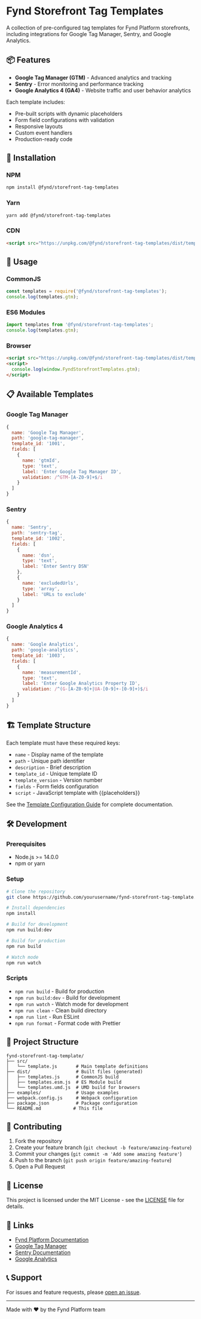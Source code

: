 # Fynd Storefront Tag Templates

A collection of pre-configured tag templates for Fynd Platform storefronts, including integrations for Google Tag Manager, Sentry, and Google Analytics.

## 📦 Features

- **Google Tag Manager (GTM)** - Advanced analytics and tracking
- **Sentry** - Error monitoring and performance tracking  
- **Google Analytics 4 (GA4)** - Website traffic and user behavior analytics

Each template includes:
- Pre-built scripts with dynamic placeholders
- Form field configurations with validation
- Responsive layouts
- Custom event handlers
- Production-ready code

## 🚀 Installation

### NPM
```bash
npm install @fynd/storefront-tag-templates
```

### Yarn
```bash
yarn add @fynd/storefront-tag-templates
```

### CDN
```html
<script src="https://unpkg.com/@fynd/storefront-tag-templates/dist/templates.umd.js"></script>
```

## 📖 Usage

### CommonJS
```javascript
const templates = require('@fynd/storefront-tag-templates');
console.log(templates.gtm);
```

### ES6 Modules
```javascript
import templates from '@fynd/storefront-tag-templates';
console.log(templates.gtm);
```

### Browser
```html
<script src="https://unpkg.com/@fynd/storefront-tag-templates/dist/templates.umd.js"></script>
<script>
  console.log(window.FyndStorefrontTemplates.gtm);
</script>
```

## 📋 Available Templates

### Google Tag Manager
```javascript
{
  name: 'Google Tag Manager',
  path: 'google-tag-manager',
  template_id: '1001',
  fields: [
    {
      name: 'gtmId',
      type: 'text',
      label: 'Enter Google Tag Manager ID',
      validation: /^GTM-[A-Z0-9]+$/i
    }
  ]
}
```

### Sentry
```javascript
{
  name: 'Sentry',
  path: 'sentry-tag',
  template_id: '1002',
  fields: [
    {
      name: 'dsn',
      type: 'text',
      label: 'Enter Sentry DSN'
    },
    {
      name: 'excludedUrls',
      type: 'array',
      label: 'URLs to exclude'
    }
  ]
}
```

### Google Analytics 4
```javascript
{
  name: 'Google Analytics',
  path: 'google-analytics',
  template_id: '1003',
  fields: [
    {
      name: 'measurementId',
      type: 'text',
      label: 'Enter Google Analytics Property ID',
      validation: /^(G-[A-Z0-9]+|UA-[0-9]+-[0-9]+)$/i
    }
  ]
}
```

## 🏗️ Template Structure

Each template must have these required keys:

- `name` - Display name of the template
- `path` - Unique path identifier
- `description` - Brief description
- `template_id` - Unique template ID
- `template_version` - Version number
- `fields` - Form fields configuration
- `script` - JavaScript template with {{placeholders}}

See the [Template Configuration Guide](./src/template.js) for complete documentation.

## 🛠️ Development

### Prerequisites
- Node.js >= 14.0.0
- npm or yarn

### Setup
```bash
# Clone the repository
git clone https://github.com/yourusername/fynd-storefront-tag-template.git

# Install dependencies
npm install

# Build for development
npm run build:dev

# Build for production
npm run build

# Watch mode
npm run watch
```

### Scripts
- `npm run build` - Build for production
- `npm run build:dev` - Build for development
- `npm run watch` - Watch mode for development
- `npm run clean` - Clean build directory
- `npm run lint` - Run ESLint
- `npm run format` - Format code with Prettier

## 📁 Project Structure
```
fynd-storefront-tag-template/
├── src/
│   └── template.js       # Main template definitions
├── dist/                 # Built files (generated)
│   ├── templates.js      # CommonJS build
│   ├── templates.esm.js  # ES Module build
│   └── templates.umd.js  # UMD build for browsers
├── examples/             # Usage examples
├── webpack.config.js     # Webpack configuration
├── package.json          # Package configuration
└── README.md            # This file
```

## 🤝 Contributing

1. Fork the repository
2. Create your feature branch (`git checkout -b feature/amazing-feature`)
3. Commit your changes (`git commit -m 'Add some amazing feature'`)
4. Push to the branch (`git push origin feature/amazing-feature`)
5. Open a Pull Request

## 📄 License

This project is licensed under the MIT License - see the [LICENSE](LICENSE) file for details.

## 🔗 Links

- [Fynd Platform Documentation](https://platform.fynd.com/docs)
- [Google Tag Manager](https://tagmanager.google.com/)
- [Sentry Documentation](https://docs.sentry.io/)
- [Google Analytics](https://analytics.google.com/)

## 📞 Support

For issues and feature requests, please [open an issue](https://github.com/yourusername/fynd-storefront-tag-template/issues).

---

Made with ❤️ by the Fynd Platform team 